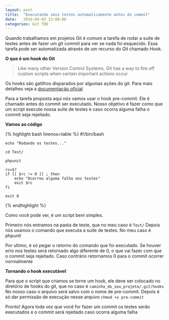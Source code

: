 ```yaml
---
layout: post
title:  "Executando seus testes automaticamente antes do commit"
date:   2016-04-03 13:00:00
categories: Git TDD
---
```


Quando trabalhamos em projetos Git é comum a tarefa de rodar a suite de testes antes de fazer um git commit para ver se nada foi esquecido.
Essa tarefa pode ser automatizada através de um recurso do Git chamado Hook.

**O que é um hook do Git**
> Like many other Version Control Systems, Git has a way to fire off custom scripts when certain important actions occur

Os hooks são gatilhos disparados por algumas ações do git.
Para mais detalhes veja a [documentação oficial][documentacao-oficial]

Para a tarefa proposta aqui nós vamos usar o hook pre-commit.
Ele é chamado antes do commit ser executado.
Nosso objetivo é fazer como que um script execute nossa suite de testes e caso ocorra alguma falha o commit seja rejeitado.

**Vamos ao código**

{% highlight bash linenos=table %}
	#!/bin/bash

	echo "Rodando os testes..."

	cd Test/

	phpunit

	rc=$?
	if [[ $rc != 0 ]] ; then
	    echo "Ocorreu alguma falha nos testes"
	    exit $rc
	fi 

	exit 0
{% endhighlight %}

Como você pode ver, é um script bem simples.

Primeiro nós entramos na pasta de teste, que no meu caso é `Test/`
Depois nós usamos o comando que executa a suite de testes. No meu caso é phpunit

Por ultimo, é só pegar o retorno do comando que foi executado. Se houver erro nos testes será retornado algo diferente de 0, o que vai fazer com que o commit seja rejeitado. Caso contrário retornamos 0 para o commit ocorrer normalmente

**Tornando o hook executável**

Para que o script que criamos se torne um hook, ele deve ser colocado no diretório de hooks do git, que no caso é `caminho_do_seu_projeto/.git/hooks`
No nosso caso o arquivo será salvo com o nome de pre-commit.
Depois é só dar permissão de execução nesse arquivo `chmod +x pre-commit`

Pronto! Agora toda vez que você for fazer um commit os testes serão executados e o commit será rejeitado caso ocorra alguma falha

[documentacao-oficial]: https://git-scm.com/book/uz/v2/Customizing-Git-Git-Hooks
